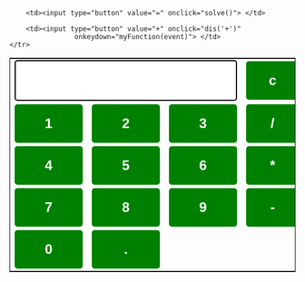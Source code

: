 <style> 
	table { 
		border: 1px solid black; 
		margin-left: auto; 
		margin-right: auto; 
	} 

	input[type="button"] { 
		width: 100%; 
		padding: 20px 40px; 
		background-color: green; 
		color: white; 
		font-size: 24px; 
		font-weight: bold; 
		border: none; 
		border-radius: 5px; 
	} 

	input[type="text"] { 
		padding: 20px 30px; 
		font-size: 24px; 
		font-weight: bold; 
		border: none; 
		border-radius: 5px; 
		border: 2px solid black; 
	} 
</style> 
<table id="calcu"> 
	<tr> 
		<td colspan="3"><input type="text" id="result"></td> 
		<td><input type="button" value="c" onclick="clr()" /> </td> 
	</tr> 
	<tr> 
		<td><input type="button" value="1" onclick="dis('1')"
					onkeydown="myFunction(event)"> </td> 
		<td><input type="button" value="2" onclick="dis('2')"
					onkeydown="myFunction(event)"> </td> 
		<td><input type="button" value="3" onclick="dis('3')"
					onkeydown="myFunction(event)"> </td> 
		<td><input type="button" value="/" onclick="dis('/')"
					onkeydown="myFunction(event)"> </td> 
	</tr> 
	<tr> 
		<td><input type="button" value="4" onclick="dis('4')"
					onkeydown="myFunction(event)"> </td> 
		<td><input type="button" value="5" onclick="dis('5')"
					onkeydown="myFunction(event)"> </td> 
		<td><input type="button" value="6" onclick="dis('6')"
					onkeydown="myFunction(event)"> </td> 
		<td><input type="button" value="*" onclick="dis('*')"
					onkeydown="myFunction(event)"> </td> 
	</tr> 
	<tr> 
		<td><input type="button" value="7" onclick="dis('7')"
					onkeydown="myFunction(event)"> </td> 
		<td><input type="button" value="8" onclick="dis('8')"
					onkeydown="myFunction(event)"> </td> 
		<td><input type="button" value="9" onclick="dis('9')"
					onkeydown="myFunction(event)"> </td> 
		<td><input type="button" value="-" onclick="dis('-')"
					onkeydown="myFunction(event)"> </td> 
	</tr> 
	<tr> 
		<td><input type="button" value="0" onclick="dis('0')"
					onkeydown="myFunction(event)"> </td> 
		<td><input type="button" value="." onclick="dis('.')"
					onkeydown="myFunction(event)"> </td> 
		
		
		<td><input type="button" value="=" onclick="solve()"> </td> 

		<td><input type="button" value="+" onclick="dis('+')"
					onkeydown="myFunction(event)"> </td> 
	</tr> 
</table> 

<script> 
	
	
	function dis(val) { 
		document.getElementById("result").value += val 
	} 

	function myFunction(event) { 
		if (event.key == '0' || event.key == '1' 
			|| event.key == '2' || event.key == '3' 
			|| event.key == '4' || event.key == '5' 
			|| event.key == '6' || event.key == '7' 
			|| event.key == '8' || event.key == '9' 
			|| event.key == '+' || event.key == '-' 
			|| event.key == '*' || event.key == '/') 
			document.getElementById("result").value += event.key; 
	} 

	var cal = document.getElementById("calcu"); 
	cal.onkeyup = function (event) { 
		if (event.keyCode === 13) { 
			console.log("Enter"); 
			let x = document.getElementById("result").value 
			console.log(x); 
			solve(); 
		} 
	} 

	
	function solve() { 
		let x = document.getElementById("result").value 
		let y = math.evaluate(x) 
		document.getElementById("result").value = y 
	} 

	
	function clr() { 
		document.getElementById("result").value = "" 
	} 
</script> 
